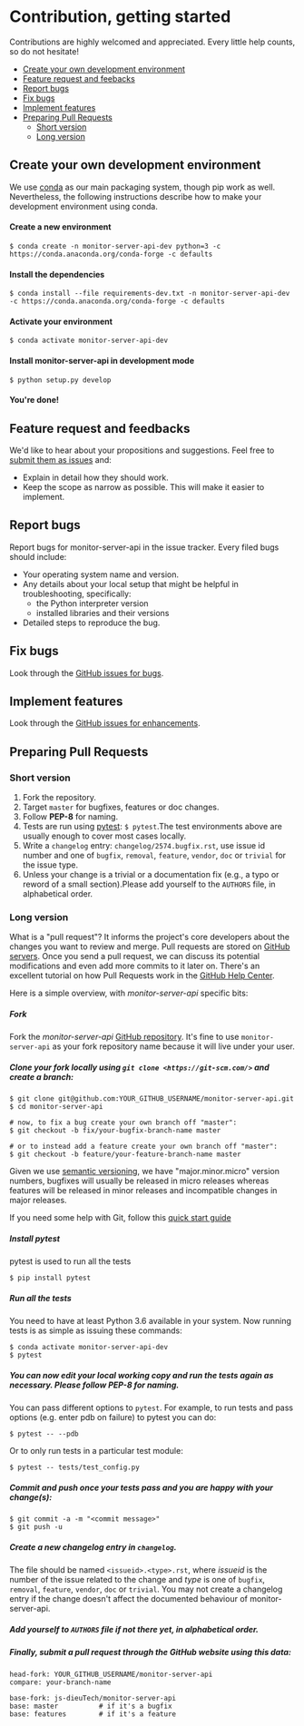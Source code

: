 # Contribution, getting started
Contributions are highly welcomed and appreciated.  Every little help counts,
so do not hesitate!

* [Create your own development environment](#create-your-own-development-environment)
* [Feature request and feebacks](#feature-request-and-feebacks)
* [Report bugs](#report-bugs)
* [Fix bugs](#fix-bugs)
* [Implement features](#implement-features)
* [Preparing Pull Requests](#preparing-pull-requests)
   + [Short version](#short-version)
   + [Long version](#long-version)

## Create your own development environment

We use [conda](https://conda.io) as our main packaging system, though pip work
as well. Nevertheless, the following instructions describe how to make your
development environment using conda.

#### Create a new environment

    $ conda create -n monitor-server-api-dev python=3 -c https://conda.anaconda.org/conda-forge -c defaults

#### Install the dependencies

    $ conda install --file requirements-dev.txt -n monitor-server-api-dev -c https://conda.anaconda.org/conda-forge -c defaults

#### Activate your environment

    $ conda activate monitor-server-api-dev

#### Install monitor-server-api in development mode

    $ python setup.py develop

#### You're done!

## Feature request and feedbacks

We'd like to hear about your propositions and suggestions. Feel free to
[submit them as issues](https://github.com/js-dieu/monitor-server-api/issues) and:

* Explain in detail how they should work.
* Keep the scope as narrow as possible. This will make it easier to implement.

## Report bugs

Report bugs for monitor-server-api in the issue tracker. Every filed bugs should include:

* Your operating system name and version.
* Any details about your local setup that might be helpful in troubleshooting, specifically:
   * the Python interpreter version
   * installed libraries and their versions
* Detailed steps to reproduce the bug.

## Fix bugs

Look through the [GitHub issues for bugs](https://github.com/js-dieu/monitor-server-api).

## Implement features

Look through the [GitHub issues for enhancements](https://github.com/js-dieu/monitor-server-api/labels/type:%20enhancement).

## Preparing Pull Requests

### Short version

1. Fork the repository.
2. Target ``master`` for bugfixes, features or doc changes.
3. Follow **PEP-8** for naming.
4. Tests are run using [pytest](https://pytest.org): `$ pytest`.The test environments above are
   usually enough to cover most cases locally.
5. Write a ``changelog`` entry: ``changelog/2574.bugfix.rst``, use issue id 
   number and one of ``bugfix``, ``removal``, ``feature``, ``vendor``, ``doc``
   or ``trivial`` for the issue type.
6. Unless your change is a trivial or a documentation fix (e.g., a typo or
   reword of a small section).Please add yourself to the ``AUTHORS`` file, in 
   alphabetical order.

### Long version

What is a "pull request"?  It informs the project's core developers about the
changes you want to review and merge.  Pull requests are stored on
[GitHub servers](https://github.com/js-dieu/monitor-server-api/pulls).
Once you send a pull request, we can discuss its potential modifications and
even add more commits to it later on. There's an excellent tutorial on how Pull
Requests work in the
[GitHub Help Center](https://help.github.com/articles/using-pull-requests/).

Here is a simple overview, with *monitor-server-api* specific bits:

##### Fork

Fork the *monitor-server-api* [GitHub repository](https://github.com/js-dieu/monitor-server-api).  It's
fine to use ``monitor-server-api`` as your fork repository name because it will live under your user.

##### Clone your fork locally using `git clone <https://git-scm.com/>` and create a branch:

    $ git clone git@github.com:YOUR_GITHUB_USERNAME/monitor-server-api.git
    $ cd monitor-server-api

    # now, to fix a bug create your own branch off "master":
    $ git checkout -b fix/your-bugfix-branch-name master

    # or to instead add a feature create your own branch off "master":
    $ git checkout -b feature/your-feature-branch-name master

Given we use [semantic versioning](https://semver.org/), we have "major.minor.micro"
version numbers, bugfixes will usually be released in micro releases whereas features
will be released in minor releases and incompatible changes in major releases.

If you need some help with Git, follow this
[quick start guide](https://git.wiki.kernel.org/index.php/QuickStart)

##### Install pytest

pytest is used to run all the tests

    $ pip install pytest

##### Run all the tests

You need to have at least Python 3.6 available in your system.  Now running 
tests is as simple as issuing these commands:

    $ conda activate monitor-server-api-dev
    $ pytest

##### You can now edit your local working copy and run the tests again as necessary. Please follow PEP-8 for naming.

You can pass different options to ``pytest``. For example, to run tests and pass options (e.g. enter pdb on failure) to pytest you can do:

    $ pytest -- --pdb

Or to only run tests in a particular test module:

    $ pytest -- tests/test_config.py

##### Commit and push once your tests pass and you are happy with your change(s):

    $ git commit -a -m "<commit message>"
    $ git push -u

##### Create a new changelog entry in ``changelog``.

The file should be named ``<issueid>.<type>.rst``, where *issueid* is the number
of the issue related to the change and *type* is one of ``bugfix``, ``removal``,
``feature``, ``vendor``, ``doc`` or ``trivial``. You may not create a changelog
entry if the change doesn't affect the documented behaviour of monitor-server-api.

##### Add yourself to ``AUTHORS`` file if not there yet, in alphabetical order.

##### Finally, submit a pull request through the GitHub website using this data:

    head-fork: YOUR_GITHUB_USERNAME/monitor-server-api
    compare: your-branch-name

    base-fork: js-dieuTech/monitor-server-api
    base: master          # if it's a bugfix
    base: features        # if it's a feature
